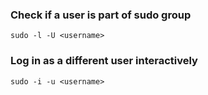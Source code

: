 ### Check if a user is part of sudo group
```shell
sudo -l -U <username>
```

### Log in as a different user interactively
```shell
sudo -i -u <username>
```
